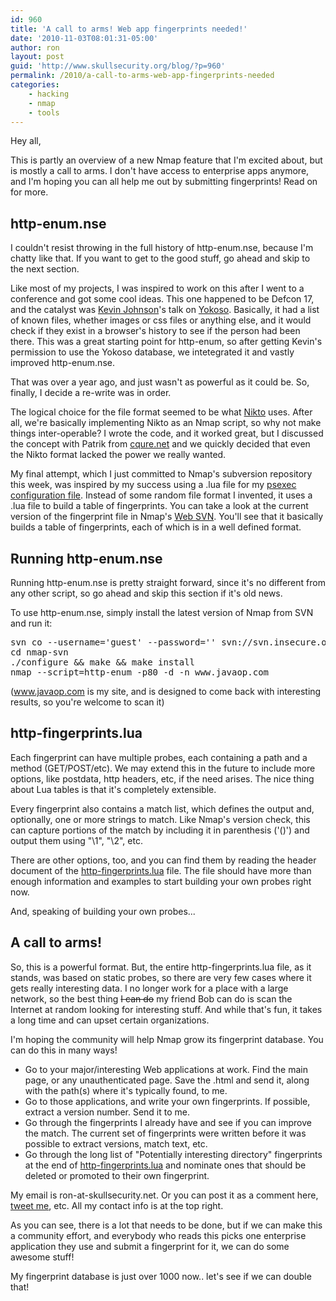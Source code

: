 ```yaml
---
id: 960
title: 'A call to arms! Web app fingerprints needed!'
date: '2010-11-03T08:01:31-05:00'
author: ron
layout: post
guid: 'http://www.skullsecurity.org/blog/?p=960'
permalink: /2010/a-call-to-arms-web-app-fingerprints-needed
categories:
    - hacking
    - nmap
    - tools
---
```


Hey all,

This is partly an overview of a new Nmap feature that I'm excited about, but is mostly a call to arms. I don't have access to enterprise apps anymore, and I'm hoping you can all help me out by submitting fingerprints! Read on for more. 
<!--more-->
<h2>http-enum.nse</h2>
I couldn't resist throwing in the full history of http-enum.nse, because I'm chatty like that. If you want to get to the good stuff, go ahead and skip to the next section. 

Like most of my projects, I was inspired to work on this after I went to a conference and got some cool ideas. This one happened to be Defcon 17, and the catalyst was <a href='http://secureideas.net/'>Kevin Johnson</a>'s talk on <a href='http://yokoso.inguardians.com/'>Yokoso</a>. Basically, it had a list of known files, whether images or css files or anything else, and it would check if they exist in a browser's history to see if the person had been there. This was a great starting point for http-enum, so after getting Kevin's permission to use the Yokoso database, we intetegrated it and vastly improved http-enum.nse. 

That was over a year ago, and just wasn't as powerful as it could be. So, finally, I decide a re-write was in order. 

The logical choice for the file format seemed to be what <a href='http://cirt.net/nikto2'>Nikto</a> uses. After all, we're basically implementing Nikto as an Nmap script, so why not make things inter-operable? I wrote the code, and it worked great, but I discussed the concept with Patrik from <a href='http://cqure.net'>cqure.net</a> and we quickly decided that even the Nikto format lacked the power we really wanted. 

My final attempt, which I just committed to Nmap's subversion repository this week, was inspired by my success using a .lua file for my <a href='http://nmap.org/svn/nselib/data/psexec/default.lua'>psexec configuration file</a>. Instead of some random file format I invented, it uses a .lua file to build a table of fingerprints. You can take a look at the current version of the fingerprint file in Nmap's <a href='http://nmap.org/svn/nselib/data/http-fingerprints.lua'>Web SVN</a>. You'll see that it basically builds a table of fingerprints, each of which is in a well defined format. 

<h2>Running http-enum.nse</h2>
Running http-enum.nse is pretty straight forward, since it's no different from any other script, so go ahead and skip this section if it's old news. 

To use http-enum.nse, simply install the latest version of Nmap from SVN and run it:
<pre>svn co --username='guest' --password='' svn://svn.insecure.org/nmap ./nmap-svn
cd nmap-svn
./configure && make && make install
nmap --script=http-enum -p80 -d -n www.javaop.com</pre>

(www.javaop.com is my site, and is designed to come back with interesting results, so you're welcome to scan it)

<h2>http-fingerprints.lua</h2>
Each fingerprint can have multiple probes, each containing a path and a method (GET/POST/etc). We may extend this in the future to include more options, like postdata, http headers, etc, if the need arises. The nice thing about Lua tables is that it's completely extensible. 

Every fingerprint also contains a match list, which defines the output and, optionally, one or more strings to match. Like Nmap's version check, this can capture portions of the match by including it in parenthesis ('()') and output them using "\1", "\2", etc.

There are other options, too, and you can find them by reading the header document of the <a href='http://nmap.org/svn/nselib/data/http-fingerprints.lua'>http-fingerprints.lua</a> file. The file should have more than enough information and examples to start building your own probes right now. 

And, speaking of building your own probes...

<h2>A call to arms!</h2>
So, this is a powerful format. But, the entire http-fingerprints.lua file, as it stands, was based on static probes, so there are very few cases where it gets really interesting data. I no longer work for a place with a large network, so the best thing <s>I can do</s> my friend Bob can do is scan the Internet at random looking for interesting stuff. And while that's fun, it takes a long time and can upset certain organizations. 

I'm hoping the community will help Nmap grow its fingerprint database. You can do this in many ways! 

<ul>
<li>Go to your major/interesting Web applications at work. Find the main page, or any unauthenticated page. Save the .html and send it, along with the path(s) where it's typically found, to me.</li>
<li>Go to those applications, and write your own fingerprints. If possible, extract a version number. Send it to me.</li>
<li>Go through the fingerprints I already have and see if you can improve the match. The current set of fingerprints were written before it was possible to extract versions, match text, etc.</li>
<li>Go through the long list of "Potentially interesting directory" fingerprints at the end of <a href='http://nmap.org/svn/nselib/data/http-fingerprints.lua'>http-fingerprints.lua</a> and nominate ones that should be deleted or promoted to their own fingerprint.</li>
</ul>
My email is ron-at-skullsecurity.net. Or you can post it as a comment here, <a href='https://twitter.com/iagox86'>tweet me</a>, etc. All my contact info is at the top right. 

As you can see, there is a lot that needs to be done, but if we can make this a community effort, and everybody who reads this picks one enterprise application they use and submit a fingerprint for it, we can do some awesome stuff! 

My fingerprint database is just over 1000 now.. let's see if we can double that!

